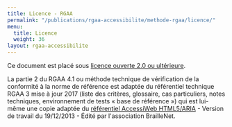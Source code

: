 ```yaml
---
title: Licence - RGAA
permalink: "/publications/rgaa-accessibilite/methode-rgaa/licence/"
menu:
  title: Licence
  weight: 36
layout: rgaa-accessibilite
---
```


Ce document est placé sous [licence ouverte 2.0 ou ultérieure](https://www.etalab.gouv.fr/licence-ouverte-open-licence).

La partie 2 du RGAA 4.1 ou méthode technique de vérification de la conformité à la norme de référence est adaptée du référentiel technique RGAA 3 mise à jour 2017 (liste des critères, glossaire, cas particuliers, notes techniques, environnement de tests « base de référence ») qui est lui-même une copie adaptée du [référentiel AccessiWeb HTML5/ARIA](http://www.accessiweb.org/index.php/accessiweb-html5aria-liste-deployee.html) - Version de travail du 19/12/2013 - Édité par l'association BrailleNet.